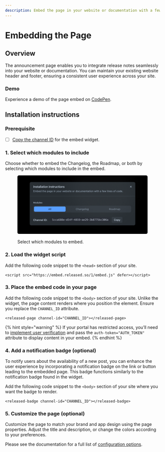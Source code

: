 ```yaml
---
description: Embed the page in your website or documentation with a few lines of code.
---
```


# Embedding the Page

## Overview

The announcement page enables you to integrate release notes seamlessly into your website or documentation. You can maintain your existing website header and footer, ensuring a consistent user experience across your site.

### Demo

Experience a demo of the page embed on [CodePen](https://codepen.io/released/pen/WNaaMNx).

## Installation instructions

### Prerequisite

* [ ] [Copy the channel ID](../../resources/how-tos/finding-the-channel-id.md) for the embed widget.

### **1. Select which modules to include**

Choose whether to embed the Changelog, the Roadmap, or both by selecting which modules to include in the embed.

<figure><img src="../../.gitbook/assets/Settings - Install instructions.png" alt=""><figcaption><p>Select which modules to embed.</p></figcaption></figure>

### **2. Load the widget script**

Add the following code snippet to the `<head>` section of your site.

```markup
<script src="https://embed.released.so/1/embed.js" defer></script>
```

### **3. Place the embed code in your page**

Add the following code snippet to the `<body>` section of your site. Unlike the widget, the page content renders where you position the element. Ensure you replace the `CHANNEL_ID` attribute.

```markup
<released-page channel-id="CHANNEL_ID"></released-page>
```

{% hint style="warning" %}
If your portal has restricted access, you’ll need to [implement user verification](implementing-user-verification.md) and pass the `auth-token="AUTH_TOKEN"` attribute to display content in your embed.
{% endhint %}

### **4. Add a notification badge (optional)**

To notify users about the availability of a new post, you can enhance the user experience by incorporating a notification badge on the link or button leading to the embedded page. This badge functions similarly to the notification badge found in the widget.

Add the following code snippet to the `<body>` section of your site where you want the badge to render.

```markup
<released-badge channel-id="CHANNEL_ID"></released-badge>
```

### **5. Customize the page (optional)**

Customize the page to match your brand and app design using the page properties. Adjust the title and description, or change the colors according to your preferences.

Please see the documentation for a full list of [configuration options](../../workspace/portal/announcement-page.md).
